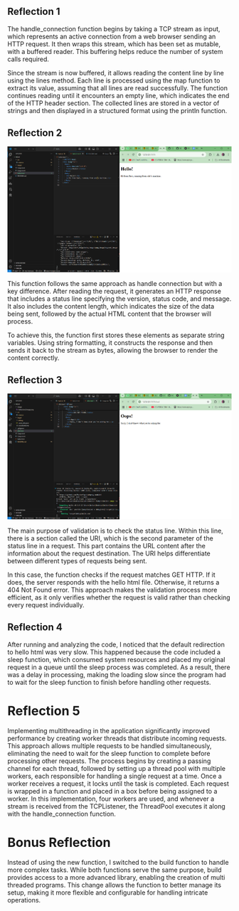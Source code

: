 ## Reflection 1

The handle_connection function begins by taking a TCP stream as input, which represents an active connection from a web browser sending an HTTP request. It then wraps this stream, which has been set as mutable, with a buffered reader. This buffering helps reduce the number of system calls required. 

Since the stream is now buffered, it allows reading the content line by line using the lines method. Each line is processed using the map function to extract its value, assuming that all lines are read successfully. The function continues reading until it encounters an empty line, which indicates the end of the HTTP header section. The collected lines are stored in a vector of strings and then displayed in a structured format using the println function.


## Reflection 2


![Commit 2 screen capture](image/Reflection2image.png)


This function follows the same approach as handle connection but with a key difference. After reading the request, it generates an HTTP response that includes a status line specifying the version, status code, and message. It also includes the content length, which indicates the size of the data being sent, followed by the actual HTML content that the browser will process.

To achieve this, the function first stores these elements as separate string variables. Using string formatting, it constructs the response and then sends it back to the stream as bytes, allowing the browser to render the content correctly.


## Reflection 3

![Commit 3 screen capture](image/Reflection3image.png)

The main purpose of validation is to check the status line. Within this line, there is a section called the URI, which is the second parameter of the status line in a request. This part contains the URL content after the information about the request destination. The URI helps differentiate between different types of requests being sent.

In this case, the function checks if the request matches GET HTTP. If it does, the server responds with the hello html file. Otherwise, it returns a 404 Not Found error. This approach makes the validation process more efficient, as it only verifies whether the request is valid rather than checking every request individually.


## Reflection 4

After running and analyzing the code, I noticed that the default redirection to hello html was very slow. This happened because the code included a sleep function, which consumed system resources and placed my original request in a queue until the sleep process was completed. As a result, there was a delay in processing, making the loading slow since the program had to wait for the sleep function to finish before handling other requests.



# Reflection 5

Implementing multithreading in the application significantly improved performance by creating worker threads that distribute incoming requests. This approach allows multiple requests to be handled simultaneously, eliminating the need to wait for the sleep function to complete before processing other requests. The process begins by creating a passing channel for each thread, followed by setting up a thread pool with multiple workers, each responsible for handling a single request at a time. Once a worker receives a request, it locks until the task is completed. Each request is wrapped in a function and placed in a box before being assigned to a worker. In this implementation, four workers are used, and whenever a stream is received from the TCPListener, the ThreadPool executes it along with the handle_connection function.



# Bonus Reflection

Instead of using the new function, I switched to the build function to handle more complex tasks. While both functions serve the same purpose, build provides access to a more advanced library, enabling the creation of multi threaded programs. This change allows the function to better manage its setup, making it more flexible and configurable for handling intricate operations.